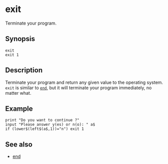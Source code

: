 # exit

Terminate your program.

## Synopsis

```basic
exit
exit 1
```

## Description

Terminate your program and return any given value to the operating system. ```exit``` is similar to [```end```](end.html), but it will terminate your program immediately, no matter what.

## Example

```basic
print "Do you want to continue ?"
input "Please answer y(es) or n(o): " a$
if (lower$(left$(a$,1))="n") exit 1
```

## See also

 * [end](end.html)

